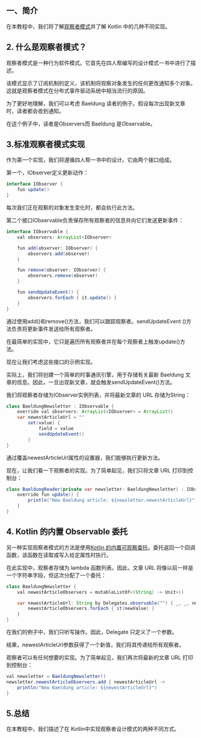 ##  一、简介

在本教程中，我们将了解[观察者模式](https://www.baeldung.com/java-observer-pattern)并了解 Kotlin 中的几种不同实现。

## 2. 什么是观察者模式？

观察者模式是一种行为软件模式。它首先在四人帮编写的设计模式一书中进行了描述。

该模式显示了订阅机制的定义，该机制将观察对象发生的任何更改通知多个对象。这就是观察者模式在分布式事件驱动系统中相当流行的原因。

为了更好地理解，我们可以考虑 Baeldung 读者的例子。假设每次出现新文章时，读者都会收到通知。

在这个例子中，读者是Observers而 Baeldung 是Observable。

## 3.标准观察者模式实现

作为第一个实现，我们将遵循四人帮一书中的设计。它由两个接口组成。

第一个，IObserver定义更新动作：

```java
interface IObserver {
    fun update()
}
```

每次我们正在观察的对象发生变化时，都会执行此方法。

第二个接口IObservable负责保存所有观察者的信息并向它们发送更新事件：

```java
interface IObservable {
    val observers: ArrayList<IObserver>

    fun add(observer: IObserver) {
        observers.add(observer)
    }

    fun remove(observer: IObserver) {
        observers.remove(observer)
    }

    fun sendUpdateEvent() {
        observers.forEach { it.update() }
    }
}
```

通过使用add()和remove()方法，我们可以跟踪观察者。sendUpdateEvent ()方法负责将更新事件发送给所有观察者。

在最简单的实现中，它只是遍历所有观察者并在每个观察者上触发update()方法。

现在让我们考虑这些接口的示例实现。

实际上，我们将创建一个简单的时事通讯引擎，用于存储有关最新 Baeldung 文章的信息。因此，一旦出现新文章，就会触发sendUpdateEvent()方法。

我们将观察者存储为IObserver实例列表，并将最新文章的 URL 存储为String：

```java
class BaeldungNewsletter : IObservable {
    override val observers: ArrayList<IObserver> = ArrayList()
    var newestArticleUrl = ""
        set(value) {
            field = value
            sendUpdateEvent()
        }
}
```

通过覆盖newestArticleUrl属性的设置器，我们能够执行更新方法。

现在，让我们看一下观察者的实现。为了简单起见，我们只将文章 URL 打印到控制台：

```java
class BaeldungReader(private var newsletter: BaeldungNewsletter) : IObserver {
    override fun update() {
        println("New Baeldung article: ${newsletter.newestArticleUrl}")
    }
}
```

## 4. Kotlin 的内置 Observable 委托

另一种实现观察者模式的方法是使用[Kotlin 的内置可观察委托](https://www.baeldung.com/kotlin-delegated-properties)。委托返回一个回调函数，该函数在读取或写入给定属性时执行。

在此实现中，观察者存储为 lambda 函数列表。因此，文章 URL 将像以前一样是一个字符串字段，但这次分配了一个委托：

```java
class BaeldungNewsletter {
    val newestArticleObservers = mutableListOf<(String) -> Unit>()

    var newestArticleUrl: String by Delegates.observable("") { _, _, newValue ->
        newestArticleObservers.forEach { it(newValue) }
    }
}
```

在我们的例子中，我们只听写操作。因此，Delegate 只定义了一个参数。

结果，newestArticleUrl参数获得了一个新值，我们将其传递给所有观察者。

观察者可以有任何想要的实现。为了简单起见，我们再次将最新的文章 URL 打印到控制台：

```java
val newsletter = BaeldungNewsletter()
newsletter.newestArticleObservers.add { newestArticleUrl ->
    println("New Baeldung article: ${newestArticleUrl}")
}
```

## 5.总结

在本教程中，我们描述了在 Kotlin中实现观察者设计模式的两种不同方式。